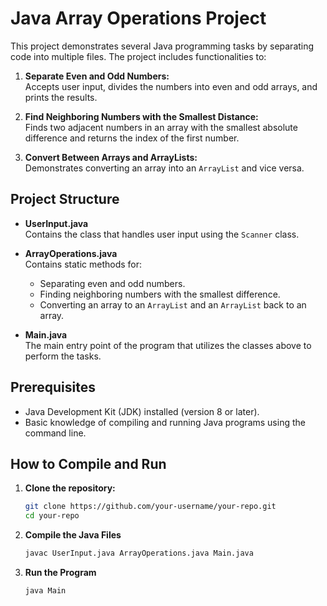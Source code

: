 # Java Array Operations Project

This project demonstrates several Java programming tasks by separating code into multiple files. The project includes functionalities to:

1. **Separate Even and Odd Numbers:**  
   Accepts user input, divides the numbers into even and odd arrays, and prints the results.

2. **Find Neighboring Numbers with the Smallest Distance:**  
   Finds two adjacent numbers in an array with the smallest absolute difference and returns the index of the first number.

3. **Convert Between Arrays and ArrayLists:**  
   Demonstrates converting an array into an `ArrayList` and vice versa.

## Project Structure

- **UserInput.java**  
  Contains the class that handles user input using the `Scanner` class.

- **ArrayOperations.java**  
  Contains static methods for:
  - Separating even and odd numbers.
  - Finding neighboring numbers with the smallest difference.
  - Converting an array to an `ArrayList` and an `ArrayList` back to an array.

- **Main.java**  
  The main entry point of the program that utilizes the classes above to perform the tasks.

## Prerequisites

- Java Development Kit (JDK) installed (version 8 or later).
- Basic knowledge of compiling and running Java programs using the command line.

## How to Compile and Run

1. **Clone the repository:**
   ```bash
   git clone https://github.com/your-username/your-repo.git
   cd your-repo

2. **Compile the Java Files**
   ```bash
   javac UserInput.java ArrayOperations.java Main.java
   
3. **Run the Program**
   ```bash
   java Main
